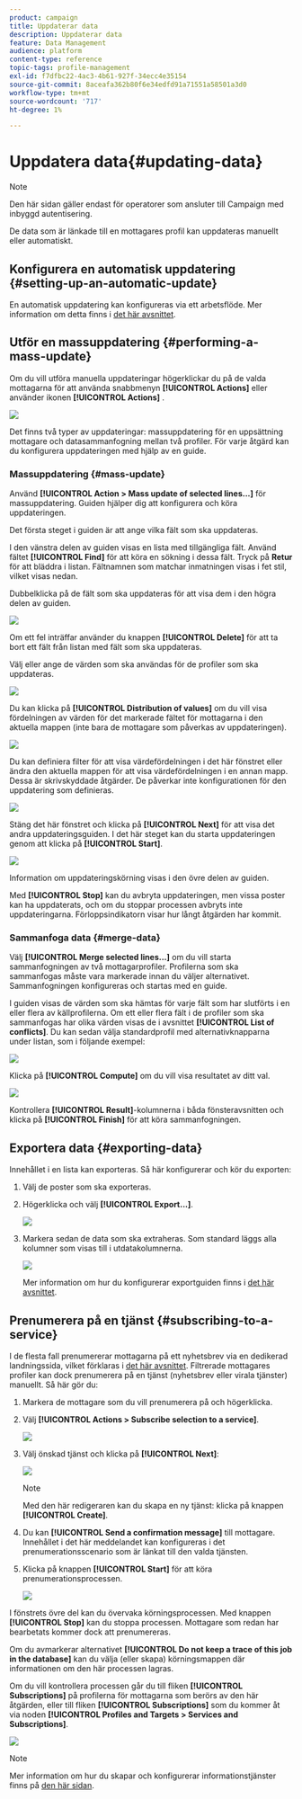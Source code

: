 ```yaml
---
product: campaign
title: Uppdaterar data
description: Uppdaterar data
feature: Data Management
audience: platform
content-type: reference
topic-tags: profile-management
exl-id: f7dfbc22-4ac3-4b61-927f-34ecc4e35154
source-git-commit: 8aceafa362b80f6e34edfd91a71551a58501a3d0
workflow-type: tm+mt
source-wordcount: '717'
ht-degree: 1%

---
```


# Uppdatera data{#updating-data}

>[!NOTE]
>
>Den här sidan gäller endast för operatorer som ansluter till Campaign med inbyggd autentisering.

De data som är länkade till en mottagares profil kan uppdateras manuellt eller automatiskt.

## Konfigurera en automatisk uppdatering {#setting-up-an-automatic-update}

En automatisk uppdatering kan konfigureras via ett arbetsflöde. Mer information om detta finns i [det här avsnittet](../../workflow/using/update-data.md).

## Utför en massuppdatering {#performing-a-mass-update}

Om du vill utföra manuella uppdateringar högerklickar du på de valda mottagarna för att använda snabbmenyn **[!UICONTROL Actions]** eller använder ikonen **[!UICONTROL Actions]** .

![](assets/s_ncs_user_action_icon.png)

Det finns två typer av uppdateringar: massuppdatering för en uppsättning mottagare och datasammanfogning mellan två profiler. För varje åtgärd kan du konfigurera uppdateringen med hjälp av en guide.

### Massuppdatering {#mass-update}

Använd **[!UICONTROL Action > Mass update of selected lines...]** för massuppdatering. Guiden hjälper dig att konfigurera och köra uppdateringen.

Det första steget i guiden är att ange vilka fält som ska uppdateras.

I den vänstra delen av guiden visas en lista med tillgängliga fält. Använd fältet **[!UICONTROL Find]** för att köra en sökning i dessa fält. Tryck på **Retur** för att bläddra i listan. Fältnamnen som matchar inmatningen visas i fet stil, vilket visas nedan.

Dubbelklicka på de fält som ska uppdateras för att visa dem i den högra delen av guiden.

![](assets/s_ncs_user_update_wizard01_1.png)

Om ett fel inträffar använder du knappen **[!UICONTROL Delete]** för att ta bort ett fält från listan med fält som ska uppdateras.

Välj eller ange de värden som ska användas för de profiler som ska uppdateras.

![](assets/s_ncs_user_update_wizard01_12.png)

Du kan klicka på **[!UICONTROL Distribution of values]** om du vill visa fördelningen av värden för det markerade fältet för mottagarna i den aktuella mappen (inte bara de mottagare som påverkas av uppdateringen).

![](assets/s_ncs_user_update_wizard01_2.png)

Du kan definiera filter för att visa värdefördelningen i det här fönstret eller ändra den aktuella mappen för att visa värdefördelningen i en annan mapp. Dessa är skrivskyddade åtgärder. De påverkar inte konfigurationen för den uppdatering som definieras.

![](assets/s_ncs_user_update_wizard01_3.png)

Stäng det här fönstret och klicka på **[!UICONTROL Next]** för att visa det andra uppdateringsguiden. I det här steget kan du starta uppdateringen genom att klicka på **[!UICONTROL Start]**.

![](assets/s_ncs_user_update_wizard01_4.png)

Information om uppdateringskörning visas i den övre delen av guiden.

Med **[!UICONTROL Stop]** kan du avbryta uppdateringen, men vissa poster kan ha uppdaterats, och om du stoppar processen avbryts inte uppdateringarna. Förloppsindikatorn visar hur långt åtgärden har kommit.

### Sammanfoga data {#merge-data}

Välj **[!UICONTROL Merge selected lines...]** om du vill starta sammanfogningen av två mottagarprofiler. Profilerna som ska sammanfogas måste vara markerade innan du väljer alternativet. Sammanfogningen konfigureras och startas med en guide.

I guiden visas de värden som ska hämtas för varje fält som har slutförts i en eller flera av källprofilerna. Om ett eller flera fält i de profiler som ska sammanfogas har olika värden visas de i avsnittet **[!UICONTROL List of conflicts]**. Du kan sedan välja standardprofil med alternativknapparna under listan, som i följande exempel:

![](assets/s_ncs_user_merge_wizard01_1.png)

Klicka på **[!UICONTROL Compute]** om du vill visa resultatet av ditt val.

![](assets/s_ncs_user_merge_wizard01_2.png)

Kontrollera **[!UICONTROL Result]**-kolumnerna i båda fönsteravsnitten och klicka på **[!UICONTROL Finish]** för att köra sammanfogningen.

## Exportera data {#exporting-data}

Innehållet i en lista kan exporteras. Så här konfigurerar och kör du exporten:

1. Välj de poster som ska exporteras.
1. Högerklicka och välj **[!UICONTROL Export...]**.

   ![](assets/s_ncs_user_export_list.png)

1. Markera sedan de data som ska extraheras. Som standard läggs alla kolumner som visas till i utdatakolumnerna.

   ![](assets/s_ncs_user_export_list_start.png)

   Mer information om hur du konfigurerar exportguiden finns i [det här avsnittet](../../platform/using/executing-export-jobs.md).

## Prenumerera på en tjänst {#subscribing-to-a-service}

I de flesta fall prenumererar mottagarna på ett nyhetsbrev via en dedikerad landningssida, vilket förklaras i [det här avsnittet](../../delivery/using/managing-subscriptions.md). Filtrerade mottagares profiler kan dock prenumerera på en tjänst (nyhetsbrev eller virala tjänster) manuellt. Så här gör du:

1. Markera de mottagare som du vill prenumerera på och högerklicka.
1. Välj **[!UICONTROL Actions > Subscribe selection to a service]**.

   ![](assets/s_ncs_user_selection_subscribe_service.png)

1. Välj önskad tjänst och klicka på **[!UICONTROL Next]**:

   ![](assets/s_ncs_user_selection_subscribe_service_2.png)

   >[!NOTE]
   >
   >Med den här redigeraren kan du skapa en ny tjänst: klicka på knappen **[!UICONTROL Create]**.

1. Du kan **[!UICONTROL Send a confirmation message]** till mottagare. Innehållet i det här meddelandet kan konfigureras i det prenumerationsscenario som är länkat till den valda tjänsten.
1. Klicka på knappen **[!UICONTROL Start]** för att köra prenumerationsprocessen.

   ![](assets/s_ncs_user_selection_subscribe_service_3.png)

I fönstrets övre del kan du övervaka körningsprocessen. Med knappen **[!UICONTROL Stop]** kan du stoppa processen. Mottagare som redan har bearbetats kommer dock att prenumereras.

Om du avmarkerar alternativet **[!UICONTROL Do not keep a trace of this job in the database]** kan du välja (eller skapa) körningsmappen där informationen om den här processen lagras.

Om du vill kontrollera processen går du till fliken **[!UICONTROL Subscriptions]** på profilerna för mottagarna som berörs av den här åtgärden, eller till fliken **[!UICONTROL Subscriptions]** som du kommer åt via noden **[!UICONTROL Profiles and Targets > Services and Subscriptions]**.

![](assets/s_ncs_user_selection_subscribe_service_4.png)

>[!NOTE]
>
>Mer information om hur du skapar och konfigurerar informationstjänster finns på [den här sidan](../../delivery/using/managing-subscriptions.md).
